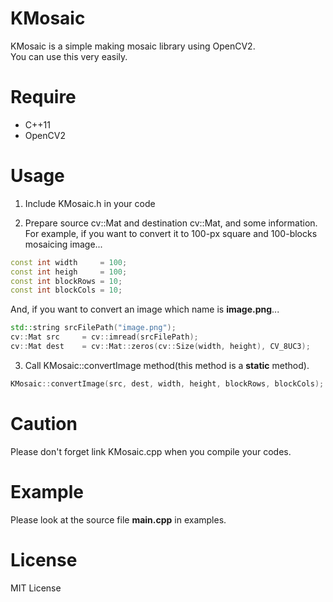 # KMosaic
KMosaic is a simple making mosaic library using OpenCV2.  
You can use this very easily.

# Require
* C++11
* OpenCV2

# Usage
1. Include KMosaic.h in your code

2. Prepare source cv::Mat and destination cv::Mat, and some information.  
For example, if you want to convert it to 100-px square and 100-blocks mosaicing image...
```cpp
const int width     = 100;
const int heigh     = 100;
const int blockRows = 10;
const int blockCols = 10;
``` 

And, if you want to convert an image which name is **image.png**...  
```cpp
std::string srcFilePath("image.png");
cv::Mat src     = cv::imread(srcFilePath);
cv::Mat dest    = cv::Mat::zeros(cv::Size(width, height), CV_8UC3);
``` 

3. Call KMosaic::convertImage method(this method is a **static** method).
```cpp 
KMosaic::convertImage(src, dest, width, height, blockRows, blockCols);
```

# Caution
Please don't forget link KMosaic.cpp when you compile your codes.

# Example
Please look at the source file **main.cpp** in examples.

# License
MIT License
